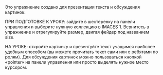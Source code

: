 Это упражнение создано для презентации текста и обсуждения картинок.

ПРИ ПОДГОТОВКЕ К УРОКУ: зайдите в шестеренку на панели управления и выберите нужную коллекцию в IMAGES 1. Вернитесь в упражнение и отрегулируйте размер, двигая фейдер под названием size. 

НА УРОКЕ: откройте картинку и презентуйте текст учащимся наиболее удобным способом (вы можете прочитать текст сами или с ребятами по ролям). Для обсуждения картинок можно пользоваться кнопкой «pointer» на панели управления или просто выделять нужное место курсором.
